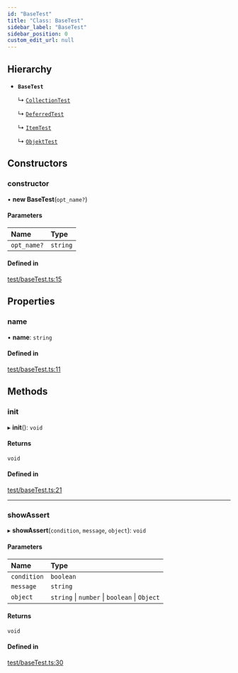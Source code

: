 ```yaml
---
id: "BaseTest"
title: "Class: BaseTest"
sidebar_label: "BaseTest"
sidebar_position: 0
custom_edit_url: null
---
```


## Hierarchy

- **`BaseTest`**

  ↳ [`CollectionTest`](CollectionTest.md)

  ↳ [`DeferredTest`](DeferredTest.md)

  ↳ [`ItemTest`](ItemTest.md)

  ↳ [`ObjektTest`](ObjektTest.md)

## Constructors

### constructor

• **new BaseTest**(`opt_name?`)

#### Parameters

| Name | Type |
| :------ | :------ |
| `opt_name?` | `string` |

#### Defined in

[test/baseTest.ts:15](https://github.com/siposdani87/sui-js/blob/e8748e2/src/test/baseTest.ts#L15)

## Properties

### name

• **name**: `string`

#### Defined in

[test/baseTest.ts:11](https://github.com/siposdani87/sui-js/blob/e8748e2/src/test/baseTest.ts#L11)

## Methods

### init

▸ **init**(): `void`

#### Returns

`void`

#### Defined in

[test/baseTest.ts:21](https://github.com/siposdani87/sui-js/blob/e8748e2/src/test/baseTest.ts#L21)

___

### showAssert

▸ **showAssert**(`condition`, `message`, `object`): `void`

#### Parameters

| Name | Type |
| :------ | :------ |
| `condition` | `boolean` |
| `message` | `string` |
| `object` | `string` \| `number` \| `boolean` \| `Object` |

#### Returns

`void`

#### Defined in

[test/baseTest.ts:30](https://github.com/siposdani87/sui-js/blob/e8748e2/src/test/baseTest.ts#L30)
